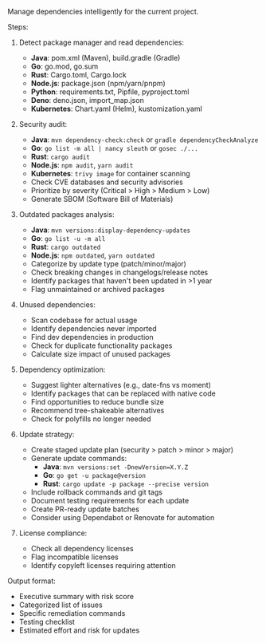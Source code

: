 Manage dependencies intelligently for the current project.

Steps:

1. Detect package manager and read dependencies:
   - **Java**: pom.xml (Maven), build.gradle (Gradle)
   - **Go**: go.mod, go.sum
   - **Rust**: Cargo.toml, Cargo.lock
   - **Node.js**: package.json (npm/yarn/pnpm)
   - **Python**: requirements.txt, Pipfile, pyproject.toml
   - **Deno**: deno.json, import_map.json
   - **Kubernetes**: Chart.yaml (Helm), kustomization.yaml

2. Security audit:
   - **Java**: `mvn dependency-check:check` or `gradle dependencyCheckAnalyze`
   - **Go**: `go list -m all | nancy sleuth` or `gosec ./...`
   - **Rust**: `cargo audit`
   - **Node.js**: `npm audit`, `yarn audit`
   - **Kubernetes**: `trivy image` for container scanning
   - Check CVE databases and security advisories
   - Prioritize by severity (Critical > High > Medium > Low)
   - Generate SBOM (Software Bill of Materials)

3. Outdated packages analysis:
   - **Java**: `mvn versions:display-dependency-updates`
   - **Go**: `go list -u -m all`
   - **Rust**: `cargo outdated`
   - **Node.js**: `npm outdated`, `yarn outdated`
   - Categorize by update type (patch/minor/major)
   - Check breaking changes in changelogs/release notes
   - Identify packages that haven't been updated in >1 year
   - Flag unmaintained or archived packages

4. Unused dependencies:
   - Scan codebase for actual usage
   - Identify dependencies never imported
   - Find dev dependencies in production
   - Check for duplicate functionality packages
   - Calculate size impact of unused packages

5. Dependency optimization:
   - Suggest lighter alternatives (e.g., date-fns vs moment)
   - Identify packages that can be replaced with native code
   - Find opportunities to reduce bundle size
   - Recommend tree-shakeable alternatives
   - Check for polyfills no longer needed

6. Update strategy:
   - Create staged update plan (security > patch > minor > major)
   - Generate update commands:
     - **Java**: `mvn versions:set -DnewVersion=X.Y.Z`
     - **Go**: `go get -u package@version`
     - **Rust**: `cargo update -p package --precise version`
   - Include rollback commands and git tags
   - Document testing requirements for each update
   - Create PR-ready update batches
   - Consider using Dependabot or Renovate for automation

7. License compliance:
   - Check all dependency licenses
   - Flag incompatible licenses
   - Identify copyleft licenses requiring attention

Output format:

- Executive summary with risk score
- Categorized list of issues
- Specific remediation commands
- Testing checklist
- Estimated effort and risk for updates
